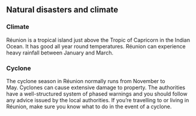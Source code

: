 ## Natural disasters and climate

### **Climate**

Réunion is a tropical island just above the Tropic of Capricorn in the Indian Ocean. It has good all year round temperatures. Réunion can experience heavy rainfall between January and March.

### **Cyclone**

The cyclone season in Réunion normally runs from November to May. Cyclones can cause extensive damage to property. The authorities have a well-structured system of phased warnings and you should follow any advice issued by the local authorities. If you’re travelling to or living in Réunion, make sure you know what to do in the event of a cyclone.